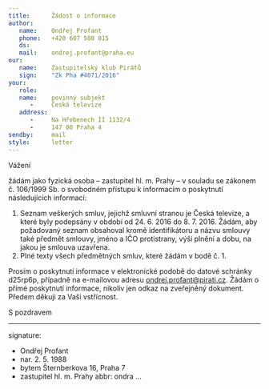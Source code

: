 ```yaml
---
title:      Žádost o informace
author:
   name:    Ondřej Profant
   phone:   +420 607 580 015
   ds:      
   mail:    ondrej.profant@praha.eu
our:
   name:    Zastupitelský klub Pirátů
   sign:    "Zk Pha #4071/2016"
your:
   role:    
   name:    povinný subjekt
      -     Česká televize
   address:
      -     Na Hřebenech II 1132/4
      -     147 00 Praha 4
sendby:     mail
style:      letter
---
```


Vážení

žádám jako fyzická osoba – zastupitel hl. m. Prahy – v souladu se zákonem č. 106/1999 Sb. o svobodném přístupu k informacím o poskytnutí následujících informací:

1. Seznam veškerých smluv, jejichž smluvní stranou je Česká televize, a které byly podepsány v období od 24. 6. 2016 do 8. 7. 2016. Žádám, aby požadovaný seznam obsahoval kromě identifikátoru a názvu smlouvy také předmět smlouvy, jméno a IČO protistrany, výši plnění a dobu, na jakou je smlouva uzavřena.
2. Plné texty všech předmětných smluv, které žádám v bodě č. 1. 

Prosím o poskytnutí informace v elektronické podobě do datové schránky d25rp6p, případně na e-mailovou adresu ondrej.profant@pirati.cz. Žádám o přímé poskytnutí informace, nikoliv jen odkaz na zveřejněný dokument. Předem děkuji za Vaši vstřícnost.

S pozdravem

---
signature:
- Ondřej Profant
- nar. 2. 5. 1988
- bytem Šternberkova 16, Praha 7
- zastupitel hl. m. Prahy
abbr:       ondra
...
